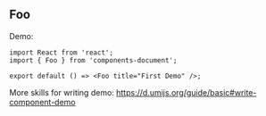 
## Foo

Demo:

```tsx
import React from 'react';
import { Foo } from 'components-document'; 

export default () => <Foo title="First Demo" />;
```

More skills for writing demo: https://d.umijs.org/guide/basic#write-component-demo
